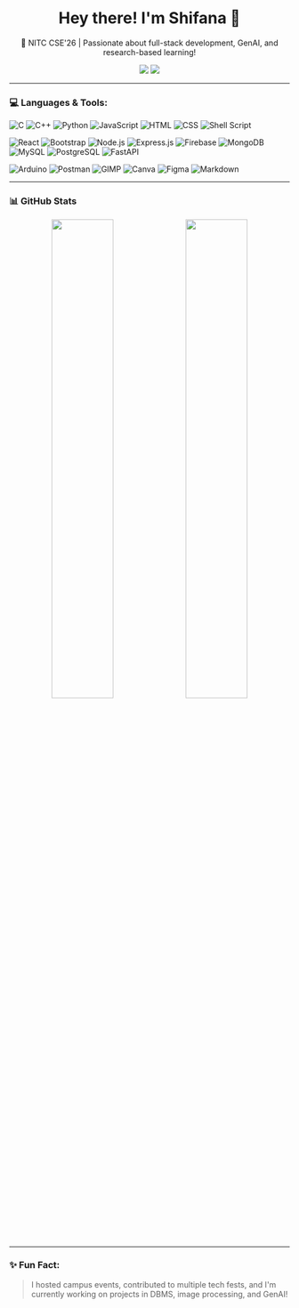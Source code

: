 <!-- README.md -->

<h1 align="center">Hey there! I'm Shifana 👋</h1>
<p align="center">🚀 NITC CSE'26 | Passionate about full-stack development, GenAI, and research-based learning!</p>

<p align="center">
  <a href="https://www.linkedin.com/in/shifanasshafeek" target="_blank"><img src="https://img.shields.io/badge/LinkedIn-shifanasshafeek-blue?style=flat-square&logo=linkedin"></a>
  <a href="https://instagram.com/shifanasshafeek_" target="_blank"><img src="https://img.shields.io/badge/Instagram-shifanasshafeek__-E4405F?style=flat-square&logo=instagram&logoColor=white"></a>
</p>

---

### 💻 Languages & Tools:

![C](https://img.shields.io/badge/-C-00599C?style=flat-square&logo=c)
![C++](https://img.shields.io/badge/-C++-00599C?style=flat-square&logo=c%2B%2B)
![Python](https://img.shields.io/badge/-Python-3776AB?style=flat-square&logo=python)
![JavaScript](https://img.shields.io/badge/-JavaScript-F7DF1E?style=flat-square&logo=javascript&logoColor=black)
![HTML](https://img.shields.io/badge/-HTML5-E34F26?style=flat-square&logo=html5&logoColor=white)
![CSS](https://img.shields.io/badge/-CSS3-1572B6?style=flat-square&logo=css3)
![Shell Script](https://img.shields.io/badge/-Shell_Script-4EAA25?style=flat-square&logo=gnu-bash)

![React](https://img.shields.io/badge/-React-20232A?style=flat-square&logo=react)
![Bootstrap](https://img.shields.io/badge/-Bootstrap-563D7C?style=flat-square&logo=bootstrap)
![Node.js](https://img.shields.io/badge/-Node.js-339933?style=flat-square&logo=node.js)
![Express.js](https://img.shields.io/badge/-Express.js-000000?style=flat-square&logo=express)
![Firebase](https://img.shields.io/badge/-Firebase-FFCA28?style=flat-square&logo=firebase)
![MongoDB](https://img.shields.io/badge/-MongoDB-47A248?style=flat-square&logo=mongodb)
![MySQL](https://img.shields.io/badge/-MySQL-4479A1?style=flat-square&logo=mysql)
![PostgreSQL](https://img.shields.io/badge/-PostgreSQL-336791?style=flat-square&logo=postgresql)
![FastAPI](https://img.shields.io/badge/-FastAPI-009688?style=flat-square&logo=fastapi)

![Arduino](https://img.shields.io/badge/-Arduino-00979D?style=flat-square&logo=arduino)
![Postman](https://img.shields.io/badge/-Postman-FF6C37?style=flat-square&logo=postman)
![GIMP](https://img.shields.io/badge/-GIMP-5C5543?style=flat-square&logo=gimp)
![Canva](https://img.shields.io/badge/-Canva-00C4CC?style=flat-square&logo=canva)
![Figma](https://img.shields.io/badge/-Figma-F24E1E?style=flat-square&logo=figma)
![Markdown](https://img.shields.io/badge/-Markdown-000000?style=flat-square&logo=markdown)

---

### 📊 GitHub Stats

<p align="center">
  <img src="https://github-readme-stats.vercel.app/api?username=shifanasshafeek&show_icons=true&theme=radical" width="47%">
  <img src="https://github-readme-stats.vercel.app/api/top-langs/?username=shifanasshafeek&layout=compact&theme=radical" width="47%">
</p>

---

### ✨ Fun Fact:
> I hosted campus events, contributed to multiple tech fests, and I'm currently working on projects in DBMS, image processing, and GenAI!

